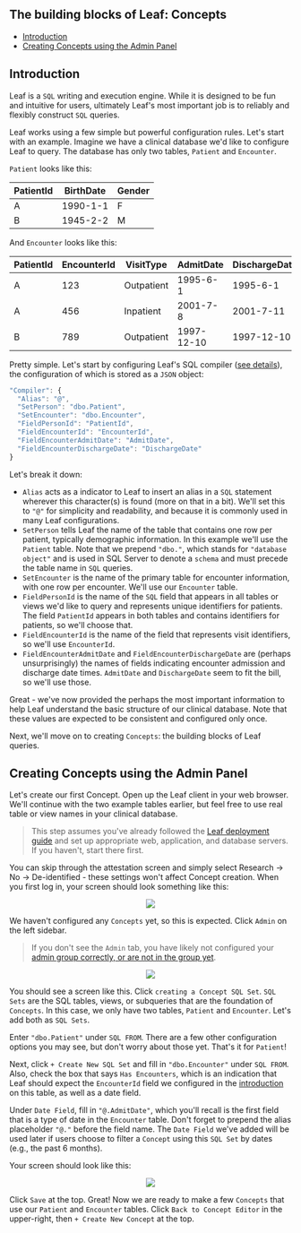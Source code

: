 ## The building blocks of Leaf: Concepts
* [Introduction](#introduction)
* [Creating Concepts using the Admin Panel](#creating-concepts-using-the-admin-panel)

## Introduction
Leaf is a `SQL` writing and execution engine. While it is designed to be fun and intuitive for users, ultimately Leaf's most important job is to reliably and flexibly construct `SQL` queries. 

Leaf works using a few simple but powerful configuration rules. Let's start with an example. Imagine we have a clinical database we'd like to configure Leaf to query. The database has only two tables, `Patient` and `Encounter`. 

`Patient` looks like this:

| PatientId | BirthDate | Gender |
| --------- | --------- | ------ |
| A         | 1990-1-1  | F      |
| B         | 1945-2-2  | M      |

And `Encounter` looks like this: 

| PatientId | EncounterId | VisitType  | AdmitDate  | DischargeDate |
| --------- | ----------- | ---------- | ---------- | ------------- |
| A         | 123         | Outpatient | 1995-6-1   | 1995-6-1      |
| A         | 456         | Inpatient  | 2001-7-8   | 2001-7-11     |
| B         | 789         | Outpatient | 1997-12-10 | 1997-12-10    |

Pretty simple. Let's start by configuring Leaf's SQL compiler ([see details](https://github.com/uwrit/leaf/blob/master/docs/deploy/app/README.md#compiler)), the configuration of which is stored as a `JSON` object:

```javascript
"Compiler": {
  "Alias": "@",
  "SetPerson": "dbo.Patient",
  "SetEncounter": "dbo.Encounter",
  "FieldPersonId": "PatientId",
  "FieldEncounterId": "EncounterId",
  "FieldEncounterAdmitDate": "AdmitDate",
  "FieldEncounterDischargeDate": "DischargeDate"
}
```

Let's break it down:
* `Alias` acts as a indicator to Leaf to insert an alias in a `SQL` statement wherever this character(s) is found (more on that in a bit). We'll set this to `"@"` for simplicity and readability, and because it is commonly used in many Leaf configurations.
* `SetPerson` tells Leaf the name of the table that contains one row per patient, typically demographic information. In this example we'll use the `Patient` table. Note that we prepend `"dbo."`, which stands for `"database object"` and is used in SQL Server to denote a `schema` and must precede the table name in `SQL` queries.
* `SetEncounter` is the name of the primary table for encounter information, with one row per encounter. We'll use our `Encounter` table.
* `FieldPersonId` is the name of the `SQL` field that appears in all tables or views we'd like to query and represents unique identifiers for patients. The field `PatientId` appears in both tables and contains identifiers for patients, so we'll choose that.
* `FieldEncounterId` is the name of the field that represents visit identifiers, so we'll use `EncounterId`.
* `FieldEncounterAdmitDate` and `FieldEncounterDischargeDate` are (perhaps unsurprisingly) the names of fields indicating encounter admission and discharge date times. `AdmitDate` and `DischargeDate` seem to fit the bill, so we'll use those.

Great - we've now provided the perhaps the most important information to help Leaf understand the basic structure of our clinical database. Note that these values are expected to be consistent and configured only once.

Next, we'll move on to creating `Concepts`: the building blocks of Leaf queries.

## Creating Concepts using the Admin Panel
Let's create our first Concept. Open up the Leaf client in your web browser. We'll continue with the two example tables earlier, but feel free to use real table or view names in your clinical database.

> This step assumes you've already followed the [Leaf deployment guide](https://github.com/uwrit/leaf/tree/master/docs/deploy) and set up appropriate web, application, and database servers. If you haven't, start there first.

You can skip through the attestation screen and simply select Research -> No -> De-identified - these settings won't affect Concept creation. When you first log in, your screen should look something like this:

<p align="center"><img src="https://github.com/uwrit/leaf/blob/master/docs/admin/images/no_concepts.png"/></p>

We haven't configured any `Concepts` yet, so this is expected. Click `Admin` on the left sidebar.

> If you don't see the `Admin` tab, you have likely not configured your [admin group correctly, or are not in the group yet](https://github.com/uwrit/leaf/blob/master/docs/deploy/app/README.md#admin).

<p align="center"><img src="https://github.com/uwrit/leaf/blob/master/docs/admin/images/create_concept_sql_set.png"/></p>

You should see a screen like this. Click `creating a Concept SQL Set`. `SQL Sets` are the SQL tables, views, or subqueries that are the foundation of `Concepts`. In this case, we only have two tables, `Patient` and `Encounter`. Let's add both as `SQL Sets`.

Enter `"dbo.Patient"` under `SQL FROM`. There are a few other configuration options you may see, but don't worry about those yet. That's it for `Patient`!

Next, click `+ Create New SQL Set` and fill in `"dbo.Encounter"` under `SQL FROM`. Also, check the box that says `Has Encounters`, which is an indication that Leaf should expect the `EncounterId` field we configured in the [introduction](#introduction) on this table, as well as a date field.

Under `Date Field`, fill in `"@.AdmitDate"`, which you'll recall is the first field that is a type of date in the `Encounter` table. Don't forget to prepend the alias placeholder `"@."` before the field name. The `Date Field` we've added will be used later if users choose to filter a `Concept` using this `SQL Set` by dates (e.g., the past 6 months).

Your screen should look like this:

<p align="center"><img src="https://github.com/uwrit/leaf/blob/master/docs/admin/images/unsaved_sql_sets.png"/></p>

Click `Save` at the top. Great! Now we are ready to make a few `Concepts` that use our `Patient` and `Encounter` tables. Click `Back to Concept Editor` in the upper-right, then `+ Create New Concept` at the top.

